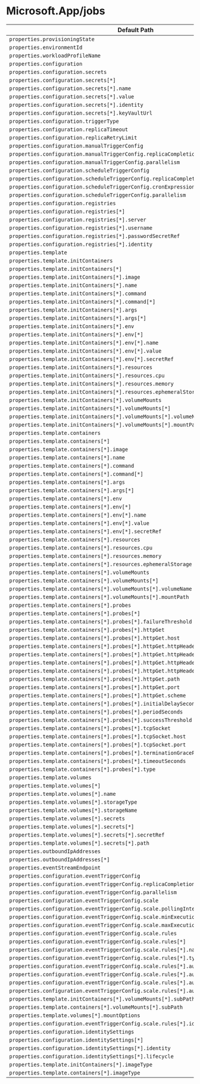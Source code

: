 # Microsoft.App/jobs

| Default Path | Alias |
|---|---|
| `properties.provisioningState` | `Microsoft.App/jobs/provisioningState` |
| `properties.environmentId` | `Microsoft.App/jobs/environmentId` |
| `properties.workloadProfileName` | `Microsoft.App/jobs/workloadProfileName` |
| `properties.configuration` | `Microsoft.App/jobs/configuration` |
| `properties.configuration.secrets` | `Microsoft.App/jobs/configuration.secrets` |
| `properties.configuration.secrets[*]` | `Microsoft.App/jobs/configuration.secrets[*]` |
| `properties.configuration.secrets[*].name` | `Microsoft.App/jobs/configuration.secrets[*].name` |
| `properties.configuration.secrets[*].value` | `Microsoft.App/jobs/configuration.secrets[*].value` |
| `properties.configuration.secrets[*].identity` | `Microsoft.App/jobs/configuration.secrets[*].identity` |
| `properties.configuration.secrets[*].keyVaultUrl` | `Microsoft.App/jobs/configuration.secrets[*].keyVaultUrl` |
| `properties.configuration.triggerType` | `Microsoft.App/jobs/configuration.triggerType` |
| `properties.configuration.replicaTimeout` | `Microsoft.App/jobs/configuration.replicaTimeout` |
| `properties.configuration.replicaRetryLimit` | `Microsoft.App/jobs/configuration.replicaRetryLimit` |
| `properties.configuration.manualTriggerConfig` | `Microsoft.App/jobs/configuration.manualTriggerConfig` |
| `properties.configuration.manualTriggerConfig.replicaCompletionCount` | `Microsoft.App/jobs/configuration.manualTriggerConfig.replicaCompletionCount` |
| `properties.configuration.manualTriggerConfig.parallelism` | `Microsoft.App/jobs/configuration.manualTriggerConfig.parallelism` |
| `properties.configuration.scheduleTriggerConfig` | `Microsoft.App/jobs/configuration.scheduleTriggerConfig` |
| `properties.configuration.scheduleTriggerConfig.replicaCompletionCount` | `Microsoft.App/jobs/configuration.scheduleTriggerConfig.replicaCompletionCount` |
| `properties.configuration.scheduleTriggerConfig.cronExpression` | `Microsoft.App/jobs/configuration.scheduleTriggerConfig.cronExpression` |
| `properties.configuration.scheduleTriggerConfig.parallelism` | `Microsoft.App/jobs/configuration.scheduleTriggerConfig.parallelism` |
| `properties.configuration.registries` | `Microsoft.App/jobs/configuration.registries` |
| `properties.configuration.registries[*]` | `Microsoft.App/jobs/configuration.registries[*]` |
| `properties.configuration.registries[*].server` | `Microsoft.App/jobs/configuration.registries[*].server` |
| `properties.configuration.registries[*].username` | `Microsoft.App/jobs/configuration.registries[*].username` |
| `properties.configuration.registries[*].passwordSecretRef` | `Microsoft.App/jobs/configuration.registries[*].passwordSecretRef` |
| `properties.configuration.registries[*].identity` | `Microsoft.App/jobs/configuration.registries[*].identity` |
| `properties.template` | `Microsoft.App/jobs/template` |
| `properties.template.initContainers` | `Microsoft.App/jobs/template.initContainers` |
| `properties.template.initContainers[*]` | `Microsoft.App/jobs/template.initContainers[*]` |
| `properties.template.initContainers[*].image` | `Microsoft.App/jobs/template.initContainers[*].image` |
| `properties.template.initContainers[*].name` | `Microsoft.App/jobs/template.initContainers[*].name` |
| `properties.template.initContainers[*].command` | `Microsoft.App/jobs/template.initContainers[*].command` |
| `properties.template.initContainers[*].command[*]` | `Microsoft.App/jobs/template.initContainers[*].command[*]` |
| `properties.template.initContainers[*].args` | `Microsoft.App/jobs/template.initContainers[*].args` |
| `properties.template.initContainers[*].args[*]` | `Microsoft.App/jobs/template.initContainers[*].args[*]` |
| `properties.template.initContainers[*].env` | `Microsoft.App/jobs/template.initContainers[*].env` |
| `properties.template.initContainers[*].env[*]` | `Microsoft.App/jobs/template.initContainers[*].env[*]` |
| `properties.template.initContainers[*].env[*].name` | `Microsoft.App/jobs/template.initContainers[*].env[*].name` |
| `properties.template.initContainers[*].env[*].value` | `Microsoft.App/jobs/template.initContainers[*].env[*].value` |
| `properties.template.initContainers[*].env[*].secretRef` | `Microsoft.App/jobs/template.initContainers[*].env[*].secretRef` |
| `properties.template.initContainers[*].resources` | `Microsoft.App/jobs/template.initContainers[*].resources` |
| `properties.template.initContainers[*].resources.cpu` | `Microsoft.App/jobs/template.initContainers[*].resources.cpu` |
| `properties.template.initContainers[*].resources.memory` | `Microsoft.App/jobs/template.initContainers[*].resources.memory` |
| `properties.template.initContainers[*].resources.ephemeralStorage` | `Microsoft.App/jobs/template.initContainers[*].resources.ephemeralStorage` |
| `properties.template.initContainers[*].volumeMounts` | `Microsoft.App/jobs/template.initContainers[*].volumeMounts` |
| `properties.template.initContainers[*].volumeMounts[*]` | `Microsoft.App/jobs/template.initContainers[*].volumeMounts[*]` |
| `properties.template.initContainers[*].volumeMounts[*].volumeName` | `Microsoft.App/jobs/template.initContainers[*].volumeMounts[*].volumeName` |
| `properties.template.initContainers[*].volumeMounts[*].mountPath` | `Microsoft.App/jobs/template.initContainers[*].volumeMounts[*].mountPath` |
| `properties.template.containers` | `Microsoft.App/jobs/template.containers` |
| `properties.template.containers[*]` | `Microsoft.App/jobs/template.containers[*]` |
| `properties.template.containers[*].image` | `Microsoft.App/jobs/template.containers[*].image` |
| `properties.template.containers[*].name` | `Microsoft.App/jobs/template.containers[*].name` |
| `properties.template.containers[*].command` | `Microsoft.App/jobs/template.containers[*].command` |
| `properties.template.containers[*].command[*]` | `Microsoft.App/jobs/template.containers[*].command[*]` |
| `properties.template.containers[*].args` | `Microsoft.App/jobs/template.containers[*].args` |
| `properties.template.containers[*].args[*]` | `Microsoft.App/jobs/template.containers[*].args[*]` |
| `properties.template.containers[*].env` | `Microsoft.App/jobs/template.containers[*].env` |
| `properties.template.containers[*].env[*]` | `Microsoft.App/jobs/template.containers[*].env[*]` |
| `properties.template.containers[*].env[*].name` | `Microsoft.App/jobs/template.containers[*].env[*].name` |
| `properties.template.containers[*].env[*].value` | `Microsoft.App/jobs/template.containers[*].env[*].value` |
| `properties.template.containers[*].env[*].secretRef` | `Microsoft.App/jobs/template.containers[*].env[*].secretRef` |
| `properties.template.containers[*].resources` | `Microsoft.App/jobs/template.containers[*].resources` |
| `properties.template.containers[*].resources.cpu` | `Microsoft.App/jobs/template.containers[*].resources.cpu` |
| `properties.template.containers[*].resources.memory` | `Microsoft.App/jobs/template.containers[*].resources.memory` |
| `properties.template.containers[*].resources.ephemeralStorage` | `Microsoft.App/jobs/template.containers[*].resources.ephemeralStorage` |
| `properties.template.containers[*].volumeMounts` | `Microsoft.App/jobs/template.containers[*].volumeMounts` |
| `properties.template.containers[*].volumeMounts[*]` | `Microsoft.App/jobs/template.containers[*].volumeMounts[*]` |
| `properties.template.containers[*].volumeMounts[*].volumeName` | `Microsoft.App/jobs/template.containers[*].volumeMounts[*].volumeName` |
| `properties.template.containers[*].volumeMounts[*].mountPath` | `Microsoft.App/jobs/template.containers[*].volumeMounts[*].mountPath` |
| `properties.template.containers[*].probes` | `Microsoft.App/jobs/template.containers[*].probes` |
| `properties.template.containers[*].probes[*]` | `Microsoft.App/jobs/template.containers[*].probes[*]` |
| `properties.template.containers[*].probes[*].failureThreshold` | `Microsoft.App/jobs/template.containers[*].probes[*].failureThreshold` |
| `properties.template.containers[*].probes[*].httpGet` | `Microsoft.App/jobs/template.containers[*].probes[*].httpGet` |
| `properties.template.containers[*].probes[*].httpGet.host` | `Microsoft.App/jobs/template.containers[*].probes[*].httpGet.host` |
| `properties.template.containers[*].probes[*].httpGet.httpHeaders` | `Microsoft.App/jobs/template.containers[*].probes[*].httpGet.httpHeaders` |
| `properties.template.containers[*].probes[*].httpGet.httpHeaders[*]` | `Microsoft.App/jobs/template.containers[*].probes[*].httpGet.httpHeaders[*]` |
| `properties.template.containers[*].probes[*].httpGet.httpHeaders[*].name` | `Microsoft.App/jobs/template.containers[*].probes[*].httpGet.httpHeaders[*].name` |
| `properties.template.containers[*].probes[*].httpGet.httpHeaders[*].value` | `Microsoft.App/jobs/template.containers[*].probes[*].httpGet.httpHeaders[*].value` |
| `properties.template.containers[*].probes[*].httpGet.path` | `Microsoft.App/jobs/template.containers[*].probes[*].httpGet.path` |
| `properties.template.containers[*].probes[*].httpGet.port` | `Microsoft.App/jobs/template.containers[*].probes[*].httpGet.port` |
| `properties.template.containers[*].probes[*].httpGet.scheme` | `Microsoft.App/jobs/template.containers[*].probes[*].httpGet.scheme` |
| `properties.template.containers[*].probes[*].initialDelaySeconds` | `Microsoft.App/jobs/template.containers[*].probes[*].initialDelaySeconds` |
| `properties.template.containers[*].probes[*].periodSeconds` | `Microsoft.App/jobs/template.containers[*].probes[*].periodSeconds` |
| `properties.template.containers[*].probes[*].successThreshold` | `Microsoft.App/jobs/template.containers[*].probes[*].successThreshold` |
| `properties.template.containers[*].probes[*].tcpSocket` | `Microsoft.App/jobs/template.containers[*].probes[*].tcpSocket` |
| `properties.template.containers[*].probes[*].tcpSocket.host` | `Microsoft.App/jobs/template.containers[*].probes[*].tcpSocket.host` |
| `properties.template.containers[*].probes[*].tcpSocket.port` | `Microsoft.App/jobs/template.containers[*].probes[*].tcpSocket.port` |
| `properties.template.containers[*].probes[*].terminationGracePeriodSeconds` | `Microsoft.App/jobs/template.containers[*].probes[*].terminationGracePeriodSeconds` |
| `properties.template.containers[*].probes[*].timeoutSeconds` | `Microsoft.App/jobs/template.containers[*].probes[*].timeoutSeconds` |
| `properties.template.containers[*].probes[*].type` | `Microsoft.App/jobs/template.containers[*].probes[*].type` |
| `properties.template.volumes` | `Microsoft.App/jobs/template.volumes` |
| `properties.template.volumes[*]` | `Microsoft.App/jobs/template.volumes[*]` |
| `properties.template.volumes[*].name` | `Microsoft.App/jobs/template.volumes[*].name` |
| `properties.template.volumes[*].storageType` | `Microsoft.App/jobs/template.volumes[*].storageType` |
| `properties.template.volumes[*].storageName` | `Microsoft.App/jobs/template.volumes[*].storageName` |
| `properties.template.volumes[*].secrets` | `Microsoft.App/jobs/template.volumes[*].secrets` |
| `properties.template.volumes[*].secrets[*]` | `Microsoft.App/jobs/template.volumes[*].secrets[*]` |
| `properties.template.volumes[*].secrets[*].secretRef` | `Microsoft.App/jobs/template.volumes[*].secrets[*].secretRef` |
| `properties.template.volumes[*].secrets[*].path` | `Microsoft.App/jobs/template.volumes[*].secrets[*].path` |
| `properties.outboundIpAddresses` | `Microsoft.App/jobs/outboundIpAddresses` |
| `properties.outboundIpAddresses[*]` | `Microsoft.App/jobs/outboundIpAddresses[*]` |
| `properties.eventStreamEndpoint` | `Microsoft.App/jobs/eventStreamEndpoint` |
| `properties.configuration.eventTriggerConfig` | `Microsoft.App/jobs/configuration.eventTriggerConfig` |
| `properties.configuration.eventTriggerConfig.replicaCompletionCount` | `Microsoft.App/jobs/configuration.eventTriggerConfig.replicaCompletionCount` |
| `properties.configuration.eventTriggerConfig.parallelism` | `Microsoft.App/jobs/configuration.eventTriggerConfig.parallelism` |
| `properties.configuration.eventTriggerConfig.scale` | `Microsoft.App/jobs/configuration.eventTriggerConfig.scale` |
| `properties.configuration.eventTriggerConfig.scale.pollingInterval` | `Microsoft.App/jobs/configuration.eventTriggerConfig.scale.pollingInterval` |
| `properties.configuration.eventTriggerConfig.scale.minExecutions` | `Microsoft.App/jobs/configuration.eventTriggerConfig.scale.minExecutions` |
| `properties.configuration.eventTriggerConfig.scale.maxExecutions` | `Microsoft.App/jobs/configuration.eventTriggerConfig.scale.maxExecutions` |
| `properties.configuration.eventTriggerConfig.scale.rules` | `Microsoft.App/jobs/configuration.eventTriggerConfig.scale.rules` |
| `properties.configuration.eventTriggerConfig.scale.rules[*]` | `Microsoft.App/jobs/configuration.eventTriggerConfig.scale.rules[*]` |
| `properties.configuration.eventTriggerConfig.scale.rules[*].name` | `Microsoft.App/jobs/configuration.eventTriggerConfig.scale.rules[*].name` |
| `properties.configuration.eventTriggerConfig.scale.rules[*].type` | `Microsoft.App/jobs/configuration.eventTriggerConfig.scale.rules[*].type` |
| `properties.configuration.eventTriggerConfig.scale.rules[*].auth` | `Microsoft.App/jobs/configuration.eventTriggerConfig.scale.rules[*].auth` |
| `properties.configuration.eventTriggerConfig.scale.rules[*].auth[*]` | `Microsoft.App/jobs/configuration.eventTriggerConfig.scale.rules[*].auth[*]` |
| `properties.configuration.eventTriggerConfig.scale.rules[*].auth[*].secretRef` | `Microsoft.App/jobs/configuration.eventTriggerConfig.scale.rules[*].auth[*].secretRef` |
| `properties.configuration.eventTriggerConfig.scale.rules[*].auth[*].triggerParameter` | `Microsoft.App/jobs/configuration.eventTriggerConfig.scale.rules[*].auth[*].triggerParameter` |
| `properties.template.initContainers[*].volumeMounts[*].subPath` | `Microsoft.App/jobs/template.initContainers[*].volumeMounts[*].subPath` |
| `properties.template.containers[*].volumeMounts[*].subPath` | `Microsoft.App/jobs/template.containers[*].volumeMounts[*].subPath` |
| `properties.template.volumes[*].mountOptions` | `Microsoft.App/jobs/template.volumes[*].mountOptions` |
| `properties.configuration.eventTriggerConfig.scale.rules[*].identity` | `Microsoft.App/jobs/configuration.eventTriggerConfig.scale.rules[*].identity` |
| `properties.configuration.identitySettings` | `Microsoft.App/jobs/configuration.identitySettings` |
| `properties.configuration.identitySettings[*]` | `Microsoft.App/jobs/configuration.identitySettings[*]` |
| `properties.configuration.identitySettings[*].identity` | `Microsoft.App/jobs/configuration.identitySettings[*].identity` |
| `properties.configuration.identitySettings[*].lifecycle` | `Microsoft.App/jobs/configuration.identitySettings[*].lifecycle` |
| `properties.template.initContainers[*].imageType` | `Microsoft.App/jobs/template.initContainers[*].imageType` |
| `properties.template.containers[*].imageType` | `Microsoft.App/jobs/template.containers[*].imageType` |

